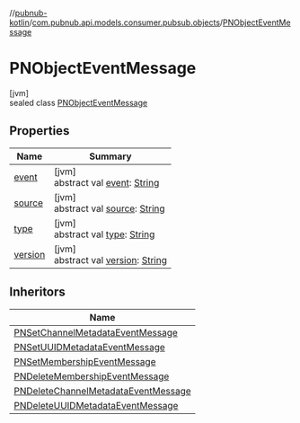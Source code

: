 //[pubnub-kotlin](../../../index.md)/[com.pubnub.api.models.consumer.pubsub.objects](../index.md)/[PNObjectEventMessage](index.md)

# PNObjectEventMessage

[jvm]\
sealed class [PNObjectEventMessage](index.md)

## Properties

| Name | Summary |
|---|---|
| [event](event.md) | [jvm]<br>abstract val [event](event.md): [String](https://kotlinlang.org/api/latest/jvm/stdlib/kotlin/-string/index.html) |
| [source](source.md) | [jvm]<br>abstract val [source](source.md): [String](https://kotlinlang.org/api/latest/jvm/stdlib/kotlin/-string/index.html) |
| [type](type.md) | [jvm]<br>abstract val [type](type.md): [String](https://kotlinlang.org/api/latest/jvm/stdlib/kotlin/-string/index.html) |
| [version](version.md) | [jvm]<br>abstract val [version](version.md): [String](https://kotlinlang.org/api/latest/jvm/stdlib/kotlin/-string/index.html) |

## Inheritors

| Name |
|---|
| [PNSetChannelMetadataEventMessage](../-p-n-set-channel-metadata-event-message/index.md) |
| [PNSetUUIDMetadataEventMessage](../-p-n-set-u-u-i-d-metadata-event-message/index.md) |
| [PNSetMembershipEventMessage](../-p-n-set-membership-event-message/index.md) |
| [PNDeleteMembershipEventMessage](../-p-n-delete-membership-event-message/index.md) |
| [PNDeleteChannelMetadataEventMessage](../-p-n-delete-channel-metadata-event-message/index.md) |
| [PNDeleteUUIDMetadataEventMessage](../-p-n-delete-u-u-i-d-metadata-event-message/index.md) |

